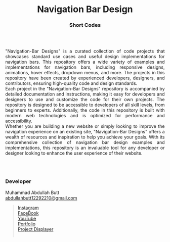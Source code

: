 <h1 align="center">
  Navigation Bar Design
</h1>

<h3 align="center">
  Short Codes
</h3>


<br><br>

<p align="justify">
"Navigation-Bar Designs" is a curated collection of code projects that showcases standard use cases and useful design implementations for navigation bars. This repository offers a wide variety of examples and implementations for navigation bars, including responsive designs, animations, hover effects, dropdown menus, and more. The projects in this repository have been created by experienced developers, designers, and contributors, ensuring high-quality code and design standards.<br>
Each project in the "Navigation-Bar Designs" repository is accompanied by detailed documentation and instructions, making it easy for developers and designers to use and customize the code for their own projects. The repository is designed to be accessible to developers of all skill levels, from beginners to experts. Additionally, the code in this repository is built with modern web technologies and is optimized for performance and accessibility.<br>
Whether you are building a new website or simply looking to improve the navigation experience on an existing site, "Navigation-Bar Designs" offers a wealth of resources and inspiration to help you achieve your goals. With its comprehensive collection of navigation bar design examples and implementations, this repository is an invaluable tool for any developer or designer looking to enhance the user experience of their website.

</p>


<br><br>
<!-- ................................................................................................................................. -->


### Developer

Muhammad Abdullah Butt <br>
abdullahbutt12292210@gmail.com <br>
> [Instagram](https://www.instagram.com/abdullah.butt.22/)<br>
> [FaceBook](https://www.facebook.com/profile.php?id=100076291614529)<br>
> [YouTube](https://www.youtube.com/channel/UCnuOFQyMywg-KuoN-lmav1Q)<br>
> [Portfolio](https://rebrand.ly/MuhammadAbdullahButt_MABCORP)<br>
> [Project Displayer]( https://rebrand.ly/ProjectDisplayer_MABCORP)
<br><br>
<!-- ................................................................................................................................. -->







